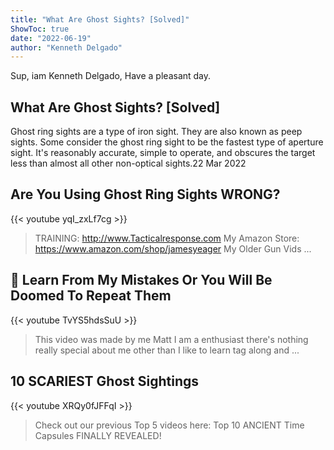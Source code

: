 ```yaml
---
title: "What Are Ghost Sights? [Solved]"
ShowToc: true 
date: "2022-06-19"
author: "Kenneth Delgado" 
---
```


Sup, iam Kenneth Delgado, Have a pleasant day.
## What Are Ghost Sights? [Solved]
Ghost ring sights are a type of iron sight. They are also known as peep sights. Some consider the ghost ring sight to be the fastest type of aperture sight. It's reasonably accurate, simple to operate, and obscures the target less than almost all other non-optical sights.22 Mar 2022

## Are You Using Ghost Ring Sights WRONG?
{{< youtube yqI_zxLf7cg >}}
>TRAINING: http://www.Tacticalresponse.com My Amazon Store: https://www.amazon.com/shop/jamesyeager My Older Gun Vids ...

## 🔴 Learn From My Mistakes Or You Will Be Doomed To Repeat Them
{{< youtube TvYS5hdsSuU >}}
>This video was made by me Matt I am a enthusiast there's nothing really special about me other than I like to learn tag along and ...

## 10 SCARIEST Ghost Sightings
{{< youtube XRQy0fJFFqI >}}
>Check out our previous Top 5 videos here: Top 10 ANCIENT Time Capsules FINALLY REVEALED!

